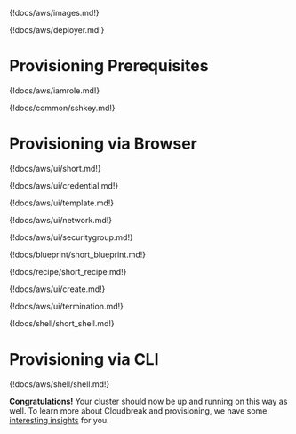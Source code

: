 {!docs/aws/images.md!}

{!docs/aws/deployer.md!}

# Provisioning Prerequisites

{!docs/aws/iamrole.md!}

{!docs/common/sshkey.md!}

# Provisioning via Browser

{!docs/aws/ui/short.md!}

{!docs/aws/ui/credential.md!}

{!docs/aws/ui/template.md!}

{!docs/aws/ui/network.md!}

{!docs/aws/ui/securitygroup.md!}

{!docs/blueprint/short_blueprint.md!}

{!docs/recipe/short_recipe.md!}

{!docs/aws/ui/create.md!}

{!docs/aws/ui/termination.md!}

{!docs/shell/short_shell.md!}

# Provisioning via CLI

{!docs/aws/shell/shell.md!}

**Congratulations!** Your cluster should now be up and running on this way as well. To learn more about Cloudbreak and 
provisioning, we have some [interesting insights](operations.md) for you.


